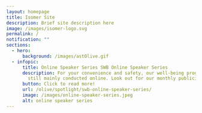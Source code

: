 ```yaml
---
layout: homepage
title: Isomer Site
description: Brief site description here
image: /images/isomer-logo.svg
permalink: /
notification: ""
sections:
  - hero:
      background: /images/astOlive.gif
  - infopic:
      title: Online Speaker Series SWB Online Speaker Series
      description: For your convenience and safety, our well-being programmes are
        still mainly conducted online. Look out for our monthly publicity on...
      button: Click to read more!
      url: /olive/spotlight/swb-online-speaker-series/
      image: /images/online-speaker-series.jpeg
      alt: online speaker series
---
```

